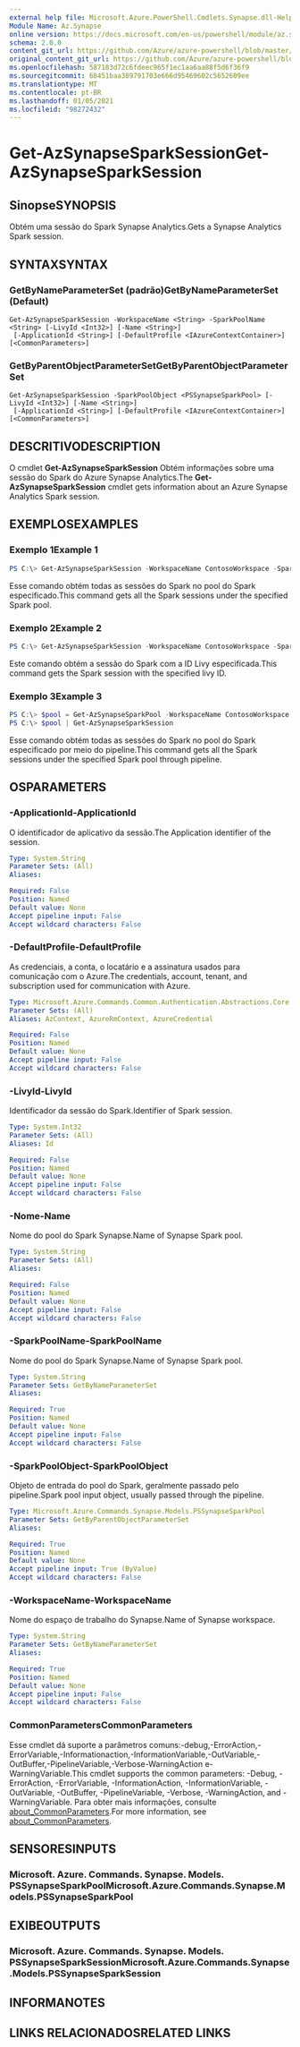 ```yaml
---
external help file: Microsoft.Azure.PowerShell.Cmdlets.Synapse.dll-Help.xml
Module Name: Az.Synapse
online version: https://docs.microsoft.com/en-us/powershell/module/az.synapse/get-azsynapsesparksession
schema: 2.0.0
content_git_url: https://github.com/Azure/azure-powershell/blob/master/src/Synapse/Synapse/help/Get-AzSynapseSparkSession.md
original_content_git_url: https://github.com/Azure/azure-powershell/blob/master/src/Synapse/Synapse/help/Get-AzSynapseSparkSession.md
ms.openlocfilehash: 587183d72c6fdeec965f1ec1aa6aa88f5d6f36f9
ms.sourcegitcommit: 68451baa389791703e666d95469602c5652609ee
ms.translationtype: MT
ms.contentlocale: pt-BR
ms.lasthandoff: 01/05/2021
ms.locfileid: "98272432"
---
```

# <span data-ttu-id="d4452-101">Get-AzSynapseSparkSession</span><span class="sxs-lookup"><span data-stu-id="d4452-101">Get-AzSynapseSparkSession</span></span>

## <span data-ttu-id="d4452-102">Sinopse</span><span class="sxs-lookup"><span data-stu-id="d4452-102">SYNOPSIS</span></span>
<span data-ttu-id="d4452-103">Obtém uma sessão do Spark Synapse Analytics.</span><span class="sxs-lookup"><span data-stu-id="d4452-103">Gets a Synapse Analytics Spark session.</span></span>

## <span data-ttu-id="d4452-104">SYNTAX</span><span class="sxs-lookup"><span data-stu-id="d4452-104">SYNTAX</span></span>

### <span data-ttu-id="d4452-105">GetByNameParameterSet (padrão)</span><span class="sxs-lookup"><span data-stu-id="d4452-105">GetByNameParameterSet (Default)</span></span>
```
Get-AzSynapseSparkSession -WorkspaceName <String> -SparkPoolName <String> [-LivyId <Int32>] [-Name <String>]
 [-ApplicationId <String>] [-DefaultProfile <IAzureContextContainer>] [<CommonParameters>]
```

### <span data-ttu-id="d4452-106">GetByParentObjectParameterSet</span><span class="sxs-lookup"><span data-stu-id="d4452-106">GetByParentObjectParameterSet</span></span>
```
Get-AzSynapseSparkSession -SparkPoolObject <PSSynapseSparkPool> [-LivyId <Int32>] [-Name <String>]
 [-ApplicationId <String>] [-DefaultProfile <IAzureContextContainer>] [<CommonParameters>]
```

## <span data-ttu-id="d4452-107">DESCRITIVO</span><span class="sxs-lookup"><span data-stu-id="d4452-107">DESCRIPTION</span></span>
<span data-ttu-id="d4452-108">O cmdlet **Get-AzSynapseSparkSession** Obtém informações sobre uma sessão do Spark do Azure Synapse Analytics.</span><span class="sxs-lookup"><span data-stu-id="d4452-108">The **Get-AzSynapseSparkSession** cmdlet gets information about an Azure Synapse Analytics Spark session.</span></span>

## <span data-ttu-id="d4452-109">EXEMPLOS</span><span class="sxs-lookup"><span data-stu-id="d4452-109">EXAMPLES</span></span>

### <span data-ttu-id="d4452-110">Exemplo 1</span><span class="sxs-lookup"><span data-stu-id="d4452-110">Example 1</span></span>
```powershell
PS C:\> Get-AzSynapseSparkSession -WorkspaceName ContosoWorkspace -SparkPoolName ContosoSparkPool
```

<span data-ttu-id="d4452-111">Esse comando obtém todas as sessões do Spark no pool do Spark especificado.</span><span class="sxs-lookup"><span data-stu-id="d4452-111">This command gets all the Spark sessions under the specified Spark pool.</span></span>

### <span data-ttu-id="d4452-112">Exemplo 2</span><span class="sxs-lookup"><span data-stu-id="d4452-112">Example 2</span></span>
```powershell
PS C:\> Get-AzSynapseSparkSession -WorkspaceName ContosoWorkspace -SparkPoolName ContosoSparkPool -LivyId 1
```

<span data-ttu-id="d4452-113">Este comando obtém a sessão do Spark com a ID Livy especificada.</span><span class="sxs-lookup"><span data-stu-id="d4452-113">This command gets the Spark session with the specified livy ID.</span></span>

### <span data-ttu-id="d4452-114">Exemplo 3</span><span class="sxs-lookup"><span data-stu-id="d4452-114">Example 3</span></span>
```powershell
PS C:\> $pool = Get-AzSynapseSparkPool -WorkspaceName ContosoWorkspace -Name ContosoSparkPool
PS C:\> $pool | Get-AzSynapseSparkSession
```

<span data-ttu-id="d4452-115">Esse comando obtém todas as sessões do Spark no pool do Spark especificado por meio do pipeline.</span><span class="sxs-lookup"><span data-stu-id="d4452-115">This command gets all the Spark sessions under the specified Spark pool through pipeline.</span></span>

## <span data-ttu-id="d4452-116">OS</span><span class="sxs-lookup"><span data-stu-id="d4452-116">PARAMETERS</span></span>

### <span data-ttu-id="d4452-117">-ApplicationId</span><span class="sxs-lookup"><span data-stu-id="d4452-117">-ApplicationId</span></span>
<span data-ttu-id="d4452-118">O identificador de aplicativo da sessão.</span><span class="sxs-lookup"><span data-stu-id="d4452-118">The Application identifier of the session.</span></span>

```yaml
Type: System.String
Parameter Sets: (All)
Aliases:

Required: False
Position: Named
Default value: None
Accept pipeline input: False
Accept wildcard characters: False
```

### <span data-ttu-id="d4452-119">-DefaultProfile</span><span class="sxs-lookup"><span data-stu-id="d4452-119">-DefaultProfile</span></span>
<span data-ttu-id="d4452-120">As credenciais, a conta, o locatário e a assinatura usados para comunicação com o Azure.</span><span class="sxs-lookup"><span data-stu-id="d4452-120">The credentials, account, tenant, and subscription used for communication with Azure.</span></span>

```yaml
Type: Microsoft.Azure.Commands.Common.Authentication.Abstractions.Core.IAzureContextContainer
Parameter Sets: (All)
Aliases: AzContext, AzureRmContext, AzureCredential

Required: False
Position: Named
Default value: None
Accept pipeline input: False
Accept wildcard characters: False
```

### <span data-ttu-id="d4452-121">-LivyId</span><span class="sxs-lookup"><span data-stu-id="d4452-121">-LivyId</span></span>
<span data-ttu-id="d4452-122">Identificador da sessão do Spark.</span><span class="sxs-lookup"><span data-stu-id="d4452-122">Identifier of Spark session.</span></span>

```yaml
Type: System.Int32
Parameter Sets: (All)
Aliases: Id

Required: False
Position: Named
Default value: None
Accept pipeline input: False
Accept wildcard characters: False
```

### <span data-ttu-id="d4452-123">-Nome</span><span class="sxs-lookup"><span data-stu-id="d4452-123">-Name</span></span>
<span data-ttu-id="d4452-124">Nome do pool do Spark Synapse.</span><span class="sxs-lookup"><span data-stu-id="d4452-124">Name of Synapse Spark pool.</span></span>

```yaml
Type: System.String
Parameter Sets: (All)
Aliases:

Required: False
Position: Named
Default value: None
Accept pipeline input: False
Accept wildcard characters: False
```

### <span data-ttu-id="d4452-125">-SparkPoolName</span><span class="sxs-lookup"><span data-stu-id="d4452-125">-SparkPoolName</span></span>
<span data-ttu-id="d4452-126">Nome do pool do Spark Synapse.</span><span class="sxs-lookup"><span data-stu-id="d4452-126">Name of Synapse Spark pool.</span></span>

```yaml
Type: System.String
Parameter Sets: GetByNameParameterSet
Aliases:

Required: True
Position: Named
Default value: None
Accept pipeline input: False
Accept wildcard characters: False
```

### <span data-ttu-id="d4452-127">-SparkPoolObject</span><span class="sxs-lookup"><span data-stu-id="d4452-127">-SparkPoolObject</span></span>
<span data-ttu-id="d4452-128">Objeto de entrada do pool do Spark, geralmente passado pelo pipeline.</span><span class="sxs-lookup"><span data-stu-id="d4452-128">Spark pool input object, usually passed through the pipeline.</span></span>

```yaml
Type: Microsoft.Azure.Commands.Synapse.Models.PSSynapseSparkPool
Parameter Sets: GetByParentObjectParameterSet
Aliases:

Required: True
Position: Named
Default value: None
Accept pipeline input: True (ByValue)
Accept wildcard characters: False
```

### <span data-ttu-id="d4452-129">-WorkspaceName</span><span class="sxs-lookup"><span data-stu-id="d4452-129">-WorkspaceName</span></span>
<span data-ttu-id="d4452-130">Nome do espaço de trabalho do Synapse.</span><span class="sxs-lookup"><span data-stu-id="d4452-130">Name of Synapse workspace.</span></span>

```yaml
Type: System.String
Parameter Sets: GetByNameParameterSet
Aliases:

Required: True
Position: Named
Default value: None
Accept pipeline input: False
Accept wildcard characters: False
```

### <span data-ttu-id="d4452-131">CommonParameters</span><span class="sxs-lookup"><span data-stu-id="d4452-131">CommonParameters</span></span>
<span data-ttu-id="d4452-132">Esse cmdlet dá suporte a parâmetros comuns:-debug,-ErrorAction,-ErrorVariable,-Informationaction,-InformationVariable,-OutVariable,-OutBuffer,-PipelineVariable,-Verbose-WarningAction e-WarningVariable.</span><span class="sxs-lookup"><span data-stu-id="d4452-132">This cmdlet supports the common parameters: -Debug, -ErrorAction, -ErrorVariable, -InformationAction, -InformationVariable, -OutVariable, -OutBuffer, -PipelineVariable, -Verbose, -WarningAction, and -WarningVariable.</span></span> <span data-ttu-id="d4452-133">Para obter mais informações, consulte [about_CommonParameters](http://go.microsoft.com/fwlink/?LinkID=113216).</span><span class="sxs-lookup"><span data-stu-id="d4452-133">For more information, see [about_CommonParameters](http://go.microsoft.com/fwlink/?LinkID=113216).</span></span>

## <span data-ttu-id="d4452-134">SENSORES</span><span class="sxs-lookup"><span data-stu-id="d4452-134">INPUTS</span></span>

### <span data-ttu-id="d4452-135">Microsoft. Azure. Commands. Synapse. Models. PSSynapseSparkPool</span><span class="sxs-lookup"><span data-stu-id="d4452-135">Microsoft.Azure.Commands.Synapse.Models.PSSynapseSparkPool</span></span>

## <span data-ttu-id="d4452-136">EXIBE</span><span class="sxs-lookup"><span data-stu-id="d4452-136">OUTPUTS</span></span>

### <span data-ttu-id="d4452-137">Microsoft. Azure. Commands. Synapse. Models. PSSynapseSparkSession</span><span class="sxs-lookup"><span data-stu-id="d4452-137">Microsoft.Azure.Commands.Synapse.Models.PSSynapseSparkSession</span></span>

## <span data-ttu-id="d4452-138">INFORMA</span><span class="sxs-lookup"><span data-stu-id="d4452-138">NOTES</span></span>

## <span data-ttu-id="d4452-139">LINKS RELACIONADOS</span><span class="sxs-lookup"><span data-stu-id="d4452-139">RELATED LINKS</span></span>
